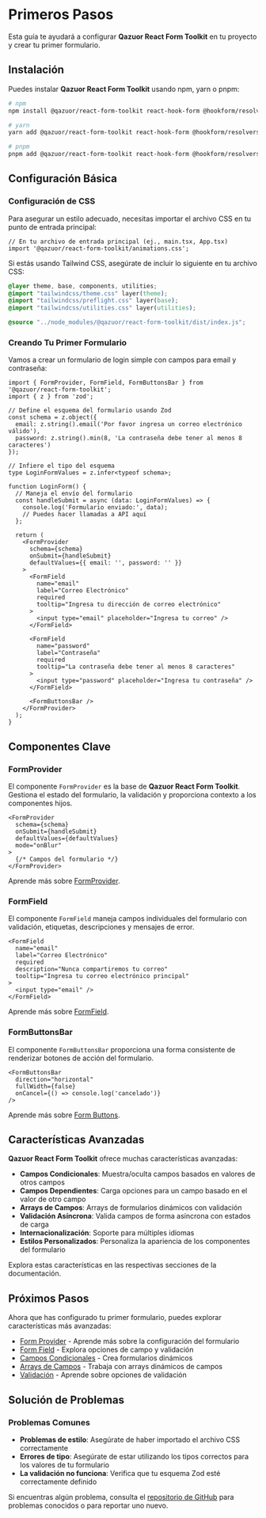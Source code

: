 # Primeros Pasos

Esta guía te ayudará a configurar **Qazuor React Form Toolkit** en tu proyecto y crear tu primer formulario.

## Instalación

Puedes instalar **Qazuor React Form Toolkit** usando npm, yarn o pnpm:

```bash
# npm
npm install @qazuor/react-form-toolkit react-hook-form @hookform/resolvers zod

# yarn
yarn add @qazuor/react-form-toolkit react-hook-form @hookform/resolvers zod

# pnpm
pnpm add @qazuor/react-form-toolkit react-hook-form @hookform/resolvers zod
```

## Configuración Básica

### Configuración de CSS

Para asegurar un estilo adecuado, necesitas importar el archivo CSS en tu punto de entrada principal:

```tsx
// En tu archivo de entrada principal (ej., main.tsx, App.tsx)
import '@qazuor/react-form-toolkit/animations.css';
```

Si estás usando Tailwind CSS, asegúrate de incluir lo siguiente en tu archivo CSS:

```css
@layer theme, base, components, utilities;
@import "tailwindcss/theme.css" layer(theme);
@import "tailwindcss/preflight.css" layer(base);
@import "tailwindcss/utilities.css" layer(utilities);

@source "../node_modules/@qazuor/react-form-toolkit/dist/index.js";
```

### Creando Tu Primer Formulario

Vamos a crear un formulario de login simple con campos para email y contraseña:

```tsx
import { FormProvider, FormField, FormButtonsBar } from '@qazuor/react-form-toolkit';
import { z } from 'zod';

// Define el esquema del formulario usando Zod
const schema = z.object({
  email: z.string().email('Por favor ingresa un correo electrónico válido'),
  password: z.string().min(8, 'La contraseña debe tener al menos 8 caracteres')
});

// Infiere el tipo del esquema
type LoginFormValues = z.infer<typeof schema>;

function LoginForm() {
  // Maneja el envío del formulario
  const handleSubmit = async (data: LoginFormValues) => {
    console.log('Formulario enviado:', data);
    // Puedes hacer llamadas a API aquí
  };

  return (
    <FormProvider
      schema={schema}
      onSubmit={handleSubmit}
      defaultValues={{ email: '', password: '' }}
    >
      <FormField
        name="email"
        label="Correo Electrónico"
        required
        tooltip="Ingresa tu dirección de correo electrónico"
      >
        <input type="email" placeholder="Ingresa tu correo" />
      </FormField>

      <FormField
        name="password"
        label="Contraseña"
        required
        tooltip="La contraseña debe tener al menos 8 caracteres"
      >
        <input type="password" placeholder="Ingresa tu contraseña" />
      </FormField>

      <FormButtonsBar />
    </FormProvider>
  );
}
```

## Componentes Clave

### FormProvider

El componente `FormProvider` es la base de **Qazuor React Form Toolkit**. Gestiona el estado del formulario, la validación y proporciona contexto a los componentes hijos.

```tsx
<FormProvider
  schema={schema}
  onSubmit={handleSubmit}
  defaultValues={defaultValues}
  mode="onBlur"
>
  {/* Campos del formulario */}
</FormProvider>
```

Aprende más sobre [FormProvider](./form-provider.md).

### FormField

El componente `FormField` maneja campos individuales del formulario con validación, etiquetas, descripciones y mensajes de error.

```tsx
<FormField
  name="email"
  label="Correo Electrónico"
  required
  description="Nunca compartiremos tu correo"
  tooltip="Ingresa tu correo electrónico principal"
>
  <input type="email" />
</FormField>
```

Aprende más sobre [FormField](./form-field.md).

### FormButtonsBar

El componente `FormButtonsBar` proporciona una forma consistente de renderizar botones de acción del formulario.

```tsx
<FormButtonsBar
  direction="horizontal"
  fullWidth={false}
  onCancel={() => console.log('cancelado')}
/>
```

Aprende más sobre [Form Buttons](./form-buttons.md).

## Características Avanzadas

**Qazuor React Form Toolkit** ofrece muchas características avanzadas:

- **Campos Condicionales**: Muestra/oculta campos basados en valores de otros campos
- **Campos Dependientes**: Carga opciones para un campo basado en el valor de otro campo
- **Arrays de Campos**: Arrays de formularios dinámicos con validación
- **Validación Asíncrona**: Valida campos de forma asíncrona con estados de carga
- **Internacionalización**: Soporte para múltiples idiomas
- **Estilos Personalizados**: Personaliza la apariencia de los componentes del formulario

Explora estas características en las respectivas secciones de la documentación.

## Próximos Pasos

Ahora que has configurado tu primer formulario, puedes explorar características más avanzadas:

- [Form Provider](/docs/form-provider) - Aprende más sobre la configuración del formulario
- [Form Field](/docs/form-field) - Explora opciones de campo y validación
- [Campos Condicionales](/docs/conditional-field) - Crea formularios dinámicos
- [Arrays de Campos](/docs/field-array) - Trabaja con arrays dinámicos de campos
- [Validación](/docs/validation) - Aprende sobre opciones de validación

## Solución de Problemas

### Problemas Comunes

- **Problemas de estilo**: Asegúrate de haber importado el archivo CSS correctamente
- **Errores de tipo**: Asegúrate de estar utilizando los tipos correctos para los valores de tu formulario
- **La validación no funciona**: Verifica que tu esquema Zod esté correctamente definido

Si encuentras algún problema, consulta el [repositorio de GitHub](https://github.com/qazuor/reactFormToolkit) para problemas conocidos o para reportar uno nuevo.
